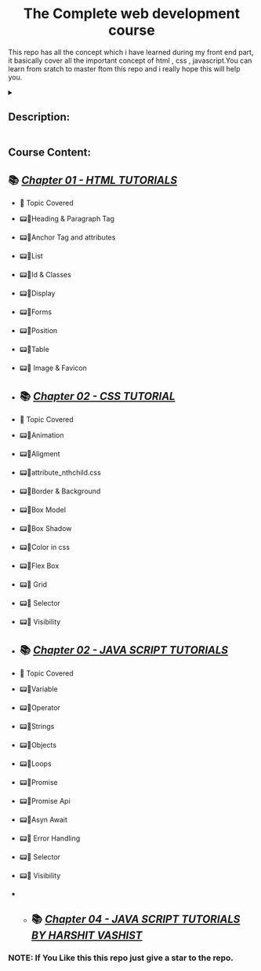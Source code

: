 <h1 align="center"> The Complete web development course  </h1>
<p> This repo has all the concept which i have learned during my  front end part, it basically cover all the important concept of html , css , javascript.You can learn from sratch to master ftom this repo and i really hope this will help you.  </p>

<details>

<summary> <h2> Description: </h2> </summary>

Welcome to the Complete Web Development Bootcamp, This repo has all the important concept and topics which are very useful in the front end developmemt , which i have learned when im learning the front end development .  

I have made particular folder for each lang like for learning HTML you have to open the html folder and vice versa for the other lang . It also have some basic project which i have made during this journey 

<!-- <p align="center">

<img src = "https://user-images.githubusercontent.com/81550376/180720456-000f943e-4c35-4eb8-bdd2-d38fd97b8919.png">

</p> -->

</details>


## Course Content:
## 📚 [_Chapter 01 - HTML TUTORIALS_](./HTML%20TUTORIALS/)
- 📖 Topic Covered
-  📟📝Heading & Paragraph Tag
  - 📟📝Anchor Tag and attributes
  - 📟📝List
  - 📟📝Id & Classes
  - 📟📝Display
  - 📟📝Forms
  - 📟📝Position
  - 📟📝Table
  - 📟📝 Image & Favicon
    
  
- ## 📚 [_Chapter 02 - CSS TUTORIAL_](./CSS/)
-  📖 Topic Covered
  - 📟📝Animation
  - 📟📝Aligment
  - 📟📝attribute_nthchild.css
  - 📟📝Border & Background
  - 📟📝Box Model
  - 📟📝Box Shadow
  - 📟📝Color in css
  - 📟📝Flex Box
  - 📟📝 Grid
  - 📟📝 Selector
  - 📟📝 Visibility





- ## 📚 [_Chapter 02 - JAVA SCRIPT TUTORIALS_](./JAVASCRIPT/)
-  📖 Topic Covered
  - 📟📝Variable
  - 📟📝Operator
  - 📟📝Strings
  - 📟📝Objects
  - 📟📝Loops
  - 📟📝Promise
  - 📟📝Promise Api
  - 📟📝Asyn Await 
  - 📟📝 Error Handling
  - 📟📝 Selector
  - 📟📝 Visibility

  - - ## 📚 [_Chapter 04 - JAVA SCRIPT TUTORIALS BY HARSHIT VASHIST_](./JAVASCRIPT/)

 






### NOTE: If You Like this this repo just give a star to the repo.


	
